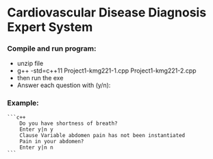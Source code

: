 # Cardiovascular Disease Diagnosis Expert System
### Compile and run program:  
- unzip file
- g++ -std=c++11 Project1-kmg221-1.cpp Project1-kmg221-2.cpp
- then run the exe
- Answer each question with (y/n):
    
    
 ### Example:
    ```c++
        Do you have shortness of breath?
        Enter y|n y
        Clause Variable abdomen pain has not been instantiated
        Pain in your abdomen?
        Enter y|n n
    ```
